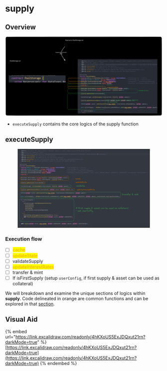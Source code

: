 # supply

## Overview

<img src="../../.gitbook/assets/file.excalidraw (6).svg" alt="" class="gitbook-drawing">

* `executeSupply` contains the core logics of the supply function

## executeSupply

<figure><img src="../../.gitbook/assets/image (250).png" alt=""><figcaption></figcaption></figure>

### Execution flow

* [ ] <mark style="color:orange;">cache</mark>
* [ ] <mark style="color:orange;">updateState</mark>
* [ ] validateSupply
* [ ] <mark style="color:orange;">updateInterestRates</mark>
* [ ] transfer & mint
* [ ] If isFirstSupply (setup `userConfig`, if first supply & asset can be used as collateral)

We will breakdown and examine the unique sections of logics within **supply**. Code delineated in orange are common functions and can be explored in that [section](../common-functions/).

## Visual Aid

{% embed url="https://link.excalidraw.com/readonly/4hKXoUS5ExJDQxut21rn?darkMode=true" %}
[https://link.excalidraw.com/readonly/4hKXoUS5ExJDQxut21rn?darkMode=true](https://link.excalidraw.com/readonly/4hKXoUS5ExJDQxut21rn?darkMode=true)
{% endembed %}
